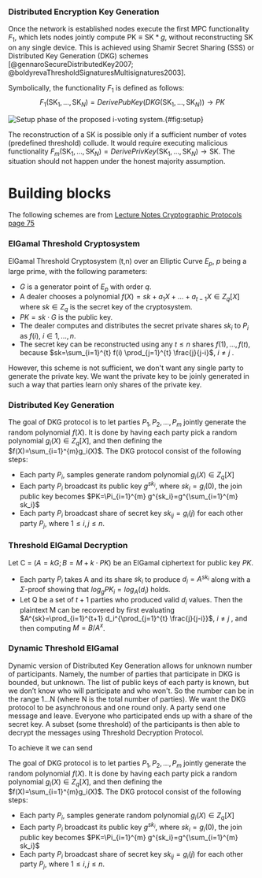 ### Distributed Encryption Key Generation

Once the network is established nodes execute the first MPC functionality $F_1$, which lets nodes jointly compute $\textrm{PK} \equiv \textrm{SK} * g$, without reconstructing $\textrm{SK}$ on any single device. This is achieved using Shamir Secret Sharing (SSS) or Distributed Key Generation (DKG) schemes [@gennaroSecureDistributedKey2007; @boldyrevaThresholdSignaturesMultisignatures2003].

Symbolically, the functionality $F_1$ is defined as follows: $$F_1(\mathrm{SK}_1, ..., \mathrm{SK}_N) = DerivePubKey(DKG(\mathrm{SK}_1, ..., \mathrm{SK}_N)) \rightarrow PK$$

![Setup phase of the proposed i-voting system.](setup.png){#fig:setup}

The reconstruction of a $\textrm{SK}$ is possible only if a sufficient number of votes (predefined threshold) collude. It would require executing malicious functionality $F_m(\mathrm{SK}_1, ..., \mathrm{SK}_N)=DerivePrivKey(\mathrm{SK}_1, ..., \mathrm{SK}_N) \rightarrow \textrm{SK}$. The situation should not happen under the honest majority assumption. 

# Building blocks

The following schemes are from [Lecture Notes Cryptographic Protocols page 75](https://www.win.tue.nl/~berry/2WC13/LectureNotes.pdf)

### ElGamal Threshold Cryptosystem

ElGamal Threshold Cryptosystem (t,n) over an Elliptic Curve $E_p$, $p$ being a large prime, with the following parameters:
- $G$ is a generator point of $E_p$ with order $q$.
- A dealer chooses a polynomial $f(X)=sk+a_{1}X + \dots + a_{t - 1}X \in Z_q[X]$ where $sk \in Z_q$ is the secret key of the cryptosystem.
- $PK=sk \cdot G$ is the public key.
- The dealer computes and distributes the secret private shares $sk_{i}$ to $P_i$ as $f(i)$, $i \in 1,\dots,n$.
- The secret key can be reconstructed using any $t\leq n$ shares $f(1), \dots, f(t)$, because $sk=\sum_{i=1}^{t} f(i) \prod_{j=1}^{t} \frac{j}{j-i}$, $i\neq j$ .

However, this scheme is not sufficient, we don't want any single party to generate the private key. We want the private key to be joinly generated in such a way that parties learn only shares of the private key. 

### Distributed Key Generation

The goal of DKG protocol is to let parties $P_1, P_2,...,P_m$ jointly generate the random polynomial $f(X)$. It is done by having each party pick a random polynomial $g_{i}(X)\in Z_q[X]$, and then defining the $f(X)=\sum_{i=1}^{m}g_i(X)$. 
The DKG protocol consist of the following steps:
- Each party $P_i$, samples generate random polynomial $g_{i}(X)\in Z_q[X]$
- Each party $P_i$ broadcast its public key $g^{sk_i}$, where $sk_i=g_i(0)$, the join public key becomes $PK=\Pi_{i=1}^{m} g^{sk_i}=g^{\sum_{i=1}^{m} sk_i}$ 
- Each party $P_i$ broadcast share of secret key $sk_{ij}=g_i(j)$ for each other party $P_j$, where $1 \leq i,j \leq n$. 


### Threshold ElGamal Decryption

Let C = $(A = kG; B = M + k \cdot PK)$  be an ElGamal ciphertext for public key $PK$. 
- Each party $P_i$ takes A and its share $sk_i$ to produce $d_i=A^{sk_i}$ along with a $\Sigma$-proof showing that $log_{g}PK_{i}=log_{A}(d_i)$ holds.
- Let Q be a set of $t+1$ parties who produced valid $d_i$ values. Then the plaintext M can be recovered by first evaluating $A^{sk}=\prod_{i=1}^{t+1} d_i^{\prod_{j=1}^{t} \frac{j}{j-i}}$, $i\neq j$ , and then computing $M=B/A^{x}$. 

### Dynamic Threshold ElGamal

Dynamic version of Distributed Key Generation allows for unknown number of participants. Namely, the number of parties that participate in DKG is bounded, but unknown. The list of public keys of each party is known, but we don’t know who will participate and who won't. So the number can be in the range 1…N (where N is the total number of parties). We want the DKG protocol to be asynchronous and one round only. A party send one message and leave. Everyone who participated ends up with a share of the secret key. A subset (some threshold) of the participants is then able to decrypt the messages using Threshold Decryption Protocol.

To achieve it we can send 

The goal of DKG protocol is to let parties $P_1, P_2,...,P_m$ jointly generate the random polynomial $f(X)$. It is done by having each party pick a random polynomial $g_{i}(X)\in Z_q[X]$, and then defining the $f(X)=\sum_{i=1}^{m}g_i(X)$. 
The DKG protocol consist of the following steps:
- Each party $P_i$, samples generate random polynomial $g_{i}(X)\in Z_q[X]$
- Each party $P_i$ broadcast its public key $g^{sk_i}$, where $sk_i=g_i(0)$, the join public key becomes $PK=\Pi_{i=1}^{m} g^{sk_i}=g^{\sum_{i=1}^{m} sk_i}$ 
- Each party $P_i$ broadcast share of secret key $sk_{ij}=g_i(j)$ for each other party $P_j$, where $1 \leq i,j \leq n$. 